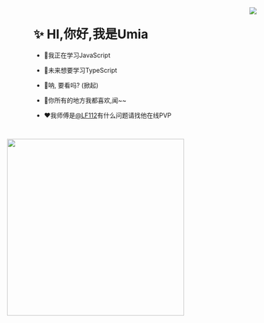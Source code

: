 <a href="https://github.com/anuraghazra/github-readme-stats">
  <img align="right" src="https://github-readme-stats.vercel.app/api?username=yume233" />
</a>

# ✨ HI,你好,我是Umia
* 📘我正在学习JavaScript

* 🔷未来想要学习TypeScript

* 💐呐, 要看吗? (掀起)

* 💌你所有的地方我都喜欢,闻~~

* ❤️我师傅是[@LF112](https://github.com/LF112)有什么问题请找他在线PVP

<img style="width:400px;margin:30px 0 0 -60px;" align="left" src="https://s2.loli.net/2022/09/02/PgWza1ZNHVUBpAo.jpg"></img>
